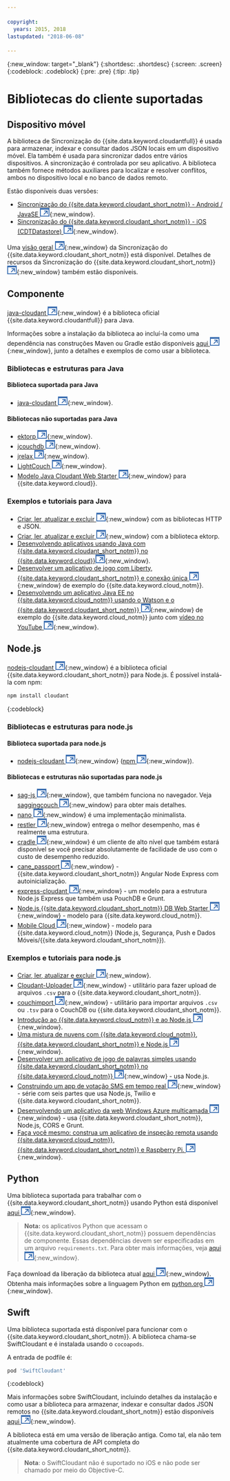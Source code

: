 ```yaml
---

copyright:
  years: 2015, 2018
lastupdated: "2018-06-08"

---
```


{:new_window: target="_blank"}
{:shortdesc: .shortdesc}
{:screen: .screen}
{:codeblock: .codeblock}
{:pre: .pre}
{:tip: .tip}

<!-- Acrolinx: 2017-03-06 -->

# Bibliotecas do cliente suportadas

## Dispositivo móvel

A biblioteca de Sincronização do {{site.data.keyword.cloudantfull}} é usada para armazenar,
indexar
e consultar dados JSON locais em um dispositivo móvel.
Ela também é usada para sincronizar dados entre vários dispositivos.
A sincronização é controlada por seu aplicativo.
A
biblioteca também fornece métodos auxiliares para localizar e resolver conflitos,
ambos no dispositivo local e no banco de dados remoto.

Estão disponíveis duas versões:

-   [Sincronização do {{site.data.keyword.cloudant_short_notm}} - Android / JavaSE ![Ícone de link externo](../images/launch-glyph.svg "Ícone de link externo")](https://github.com/cloudant/sync-android){:new_window}.
-   [Sincronização do {{site.data.keyword.cloudant_short_notm}} - iOS (CDTDatastore) ![Ícone de link externo](../images/launch-glyph.svg "Ícone de link externo")](https://github.com/cloudant/CDTDatastore){:new_window}.

Uma [visão geral ![Ícone de link externo](../images/launch-glyph.svg "Ícone de link externo")](https://cloudant.com/product/cloudant-features/sync/){:new_window} da Sincronização do {{site.data.keyword.cloudant_short_notm}} está disponível.
Detalhes de recursos da Sincronização do {{site.data.keyword.cloudant_short_notm}}[ ![Ícone de link externo](../images/launch-glyph.svg "Ícone de link externo")](https://cloudant.com/cloudant-sync-resources/){:new_window} também estão disponíveis.

## Componente

[java-cloudant ![Ícone de link externo](../images/launch-glyph.svg "Ícone de link externo")](https://github.com/cloudant/java-cloudant){:new_window} é a biblioteca
oficial {{site.data.keyword.cloudantfull}} para Java.

Informações sobre a instalação da biblioteca ao incluí-la como uma dependência nas construções Maven ou Gradle estão disponíveis
[aqui ![Ícone de link externo](../images/launch-glyph.svg "Ícone de link externo")](https://github.com/cloudant/java-cloudant#installation-and-usage){:new_window},
junto a detalhes e exemplos de como usar a biblioteca.

### Bibliotecas e estruturas para Java

#### Biblioteca suportada para Java

-   [java-cloudant ![Ícone de link externo](../images/launch-glyph.svg "Ícone de link externo")](https://github.com/cloudant/java-cloudant){:new_window}.

#### Bibliotecas não suportadas para Java

-   [ektorp ![Ícone de link externo](../images/launch-glyph.svg "Ícone de link externo")](https://helun.github.io/Ektorp/reference_documentation.html){:new_window}.
-   [jcouchdb ![Ícone de link externo](../images/launch-glyph.svg "Ícone de link externo")](http://code.google.com/p/jcouchdb/){:new_window}.
-   [jrelax ![Ícone de link externo](../images/launch-glyph.svg "Ícone de link externo")](https://github.com/isterin/jrelax){:new_window}.
-   [LightCouch ![Ícone de link externo](../images/launch-glyph.svg "Ícone de link externo")](http://www.lightcouch.org/){:new_window}.
-   [Modelo Java Cloudant Web Starter ![Ícone de link externo](../images/launch-glyph.svg "Ícone de link externo")](https://ace.ng.bluemix.net/#/store/cloudOEPaneId=store&appTemplateGuid=CloudantJavaBPTemplate&fromCatalog=true){:new_window} para {{site.data.keyword.cloud}}.

### Exemplos e tutoriais para Java

-   [Criar, ler, atualizar e excluir ![Ícone de link externo](../images/launch-glyph.svg "Ícone de link externo")](https://github.com/cloudant/haengematte/tree/master/java){:new_window} com as bibliotecas HTTP e JSON.
-   [Criar, ler, atualizar e excluir ![Ícone de link externo](../images/launch-glyph.svg "Ícone de link externo")](https://github.com/cloudant/haengematte/tree/master/java/CrudWithEktorp){:new_window} com a biblioteca ektorp.
-   [Desenvolvendo aplicativos usando Java com {{site.data.keyword.cloudant_short_notm}} no {{site.data.keyword.cloud}}![Ícone de link externo](../images/launch-glyph.svg "Ícone de link externo")](https://cloudant.com/blog/building-apps-using-java-with-cloudant-on-ibm-bluemix/){:new_window}.
-   [Desenvolver um aplicativo de jogo com Liberty, {{site.data.keyword.cloudant_short_notm}} e conexão única ![Ícone de link externo](../images/launch-glyph.svg "Ícone de link externo")](http://www.ibm.com/developerworks/cloud/library/cl-multiservicegame-app/index.html?ca=drs-){:new_window} de exemplo do {{site.data.keyword.cloud_notm}}.
-   [Desenvolvendo um aplicativo Java EE no {{site.data.keyword.cloud_notm}} usando o Watson e o {{site.data.keyword.cloudant_short_notm}} ![Ícone de link externo](../images/launch-glyph.svg "Ícone de link externo")](https://developer.ibm.com/bluemix/2014/10/17/building-java-ee-app-ibm-bluemix-using-watson-cloudant/){:new_window} de exemplo do {{site.data.keyword.cloud_notm}} junto com [vídeo no YouTube ![Ícone de link externo](../images/launch-glyph.svg "Ícone de link externo")](https://www.youtube.com/watch?feature=youtu.be&v=9AFMY6m0LIU&app=desktop){:new_window}.


## Node.js

[nodejs-cloudant ![Ícone de link externo](../images/launch-glyph.svg "Ícone de link externo")](https://github.com/cloudant/nodejs-cloudant){:new_window}
é a biblioteca oficial {{site.data.keyword.cloudant_short_notm}} para Node.js.
É possível instalá-la com npm:

```sh
npm install cloudant
```
{:codeblock}

### Bibliotecas e estruturas para node.js

#### Biblioteca suportada para node.js

-   [nodejs-cloudant ![Ícone de link externo](../images/launch-glyph.svg "Ícone de link externo")](https://github.com/cloudant/nodejs-cloudant){:new_window} ([npm ![Ícone de link externo](../images/launch-glyph.svg "Ícone de link externo")](https://www.npmjs.org/package/cloudant){:new_window}).

#### Bibliotecas e estruturas não suportadas para node.js

-   [sag-js ![Ícone de link externo](../images/launch-glyph.svg "Ícone de link externo")](https://github.com/sbisbee/sag-js){:new_window}, que também funciona no navegador.
    Veja [saggingcouch ![Ícone de link externo](../images/launch-glyph.svg "Ícone de link externo")](https://github.com/sbisbee/saggingcouch.com){:new_window} para obter mais detalhes.
-   [nano ![Ícone de link externo](../images/launch-glyph.svg "Ícone de link externo")](https://github.com/dscape/nano){:new_window} é uma implementação minimalista.
-   [restler ![Ícone de link externo](../images/launch-glyph.svg "Ícone de link externo")](https://github.com/danwrong/restler){:new_window} entrega o melhor desempenho, mas é realmente uma estrutura.
-   [cradle ![Ícone de link externo](../images/launch-glyph.svg "Ícone de link externo")](https://github.com/flatiron/cradle){:new_window} é um cliente de alto nível que também estará disponível
se você precisar absolutamente de facilidade de uso com o custo de desempenho reduzido.
-   [cane_passport ![Ícone de link externo](../images/launch-glyph.svg "Ícone de link externo")](https://github.com/ddemichele/cane_passport){:new_window} - {{site.data.keyword.cloudant_short_notm}} Angular Node Express com autoinicialização.
-   [express-cloudant ![Ícone de link externo](../images/launch-glyph.svg "Ícone de link externo")](https://github.com/cloudant-labs/express-cloudant){:new_window} - um modelo para a estrutura Node.js Express que também usa PouchDB e Grunt.
-   [Node.js {{site.data.keyword.cloudant_short_notm}} DB Web Starter ![Ícone de link externo](../images/launch-glyph.svg "Ícone de link externo")](https://ace.ng.bluemix.net/#/store/cloudOEPaneId=store&appTemplateGuid=nodejscloudantbp&fromCatalog=true){:new_window} - modelo para {{site.data.keyword.cloud_notm}}.
-   [Mobile Cloud ![Ícone de link externo](../images/launch-glyph.svg "Ícone de link externo")](https://ace.ng.bluemix.net/#/store/cloudOEPaneId=store&appTemplateGuid=mobileBackendStarter&fromCatalog=true){:new_window} - modelo para {{site.data.keyword.cloud_notm}} (Node.js, Segurança, Push e Dados Móveis/{{site.data.keyword.cloudant_short_notm}}).

### Exemplos e tutoriais para node.js

-   [Criar, ler, atualizar e excluir ![Ícone de link externo](../images/launch-glyph.svg "Ícone de link externo")](https://github.com/cloudant/haengematte/tree/master/nodejs){:new_window}.
-   [Cloudant-Uploader ![Ícone de link externo](../images/launch-glyph.svg "Ícone de link externo")](https://github.com/garbados/Cloudant-Uploader){:new_window} - utilitário para fazer upload de arquivos `.csv` para o {{site.data.keyword.cloudant_short_notm}}.
-   [couchimport ![Ícone de link externo](../images/launch-glyph.svg "Ícone de link externo")](https://github.com/glynnbird/couchimport){:new_window} - utilitário para importar arquivos `.csv` ou `.tsv` para o CouchDB ou {{site.data.keyword.cloudant_short_notm}}.
-   [Introdução ao {{site.data.keyword.cloud_notm}} e ao Node.js ![Ícone de link externo](../images/launch-glyph.svg "Ícone de link externo")](http://thoughtsoncloud.com/2014/07/getting-started-ibm-bluemix-node-js/){:new_window}.
-   [Uma mistura de nuvens com {{site.data.keyword.cloud_notm}}, {{site.data.keyword.cloudant_short_notm}} e Node.js ![Ícone de link externo](../images/launch-glyph.svg "Ícone de link externo")](https://gigadom.wordpress.com/2014/08/15/a-cloud-medley-with-ibm-bluemix-cloudant-db-and-node-js/){:new_window}.
-   [Desenvolver um aplicativo de jogo de palavras simples usando {{site.data.keyword.cloudant_short_notm}} no {{site.data.keyword.cloud_notm}} ![Ícone de link externo](../images/launch-glyph.svg "Ícone de link externo")](http://www.ibm.com/developerworks/cloud/library/cl-guesstheword-app/index.html?ca=drs-){:new_window} - usa Node.js.
-   [Construindo um app de votação SMS em tempo real ![Ícone de link externo](../images/launch-glyph.svg "Ícone de link externo")](https://www.twilio.com/blog/2012/09/building-a-real-time-sms-voting-app-part-1-node-js-couchdb.html){:new_window} - série com seis partes que usa Node.js, Twilio e {{site.data.keyword.cloudant_short_notm}}.
-   [Desenvolvendo um aplicativo da web Windows Azure multicamada ![Ícone de link externo](../images/launch-glyph.svg "Ícone de link externo")](https://www.ampower.me/article/CouchDB/Tutorial-Building-a-Multi-Tier-Windows-Azure-Web-application-use-Cloudants-Couchdb-as-a-Service-node-94-409665?eqs=Z2NWNlltTmlUWStWcHdEWENWc3UxdmowREpiMjlGUVpKajJOZGJpSlVkemlPS2oxa0YxZE5BPT0=){:new_window} - usa {{site.data.keyword.cloudant_short_notm}}, Node.js, CORS e Grunt.
-   [Faça você mesmo: construa um aplicativo de inspeção remota usando {{site.data.keyword.cloud_notm}}, {{site.data.keyword.cloudant_short_notm}} e Raspberry Pi. ![Ícone de link externo](../images/launch-glyph.svg "Ícone de link externo")](http://www.ibm.com/developerworks/library/ba-remoteservpi-app/index.html){:new_window}.

## Python

Uma biblioteca suportada para trabalhar com o {{site.data.keyword.cloudant_short_notm}} usando Python está
disponível [aqui ![Ícone de link externo](../images/launch-glyph.svg "Ícone de link externo")](https://github.com/cloudant/python-cloudant){:new_window}.

>   **Nota:** os aplicativos Python que acessam o {{site.data.keyword.cloudant_short_notm}} possuem dependências de componente. Essas dependências devem ser especificadas em um arquivo `requirements.txt`. Para obter mais informações, veja [aqui ![Ícone de link externo](../images/launch-glyph.svg "Ícone de link externo")](https://pip.readthedocs.io/en/1.1/requirements.html){:new_window}.

Faça download da liberação da biblioteca atual [aqui ![Ícone de link externo](../images/launch-glyph.svg "Ícone de link externo")](https://pypi.python.org/pypi/cloudant/){:new_window}.
Obtenha mais informações sobre a linguagem Python em [python.org ![Ícone de link externo](../images/launch-glyph.svg "Ícone de link externo")](https://www.python.org/about/){:new_window}. 

## Swift

Uma biblioteca suportada está disponível para funcionar com o {{site.data.keyword.cloudant_short_notm}}.
A biblioteca chama-se SwiftCloudant
e é instalada usando o `cocoapods`.

A entrada de podfile é:

```sh
pod 'SwiftCloudant'
```
{:codeblock}

Mais informações sobre SwiftCloudant,
incluindo detalhes da instalação e como usar a biblioteca para armazenar,
indexar
e consultar dados JSON remotos no {{site.data.keyword.cloudant_short_notm}}
estão disponíveis [aqui ![Ícone de link externo](../images/launch-glyph.svg "Ícone de link externo")](https://github.com/cloudant/swift-cloudant){:new_window}.

A biblioteca está em uma versão de liberação antiga.
Como tal,
ela não tem atualmente uma cobertura de API completa do {{site.data.keyword.cloudant_short_notm}}. 

>   **Nota**: o SwiftCloudant não é suportado no iOS e não pode ser chamado por meio do Objective-C.
